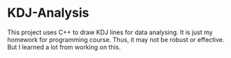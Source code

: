 # KDJ-Analysis
This project uses C++ to draw KDJ lines for data analysing. It is just my homework for programming course. Thus, it may not be robust or effective. But I learned a lot from working on this.
